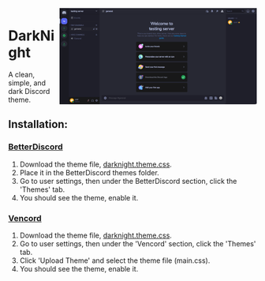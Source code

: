 <img src="./preview.png" alt="Preview" align="right" width=400>

# DarkNight

A clean, simple, and dark Discord theme.

## Installation:

### [BetterDiscord](https://betterdiscord.app/)

1. Download the theme file, [darknight.theme.css](./darknight.theme.css).
2. Place it in the BetterDiscord themes folder.
3. Go to user settings, then under the BetterDiscord section, click the 'Themes' tab.
4. You should see the theme, enable it.

### [Vencord](https://vencord.dev/)

1. Download the theme file, [darknight.theme.css](darknight.theme.css).
2. Go to user settings, then under the 'Vencord' section, click the 'Themes' tab.
3. Click 'Upload Theme' and select the theme file (main.css).
4. You should see the theme, enable it.
